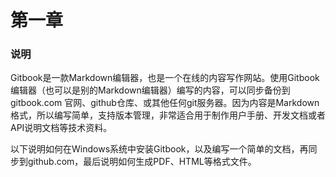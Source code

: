 # 第一章

### 说明

Gitbook是一款Markdown编辑器，也是一个在线的内容写作网站。使用Gitbook编辑器（也可以是别的Markdown编辑器）编写的内容，可以同步备份到 gitbook.com 官网、github仓库、或其他任何git服务器。因为内容是Markdown格式，所以编写简单，支持版本管理，非常适合用于制作用户手册、开发文档或者API说明文档等技术资料。

以下说明如何在Windows系统中安装Gitbook，以及编写一个简单的文档，再同步到github.com，最后说明如何生成PDF、HTML等格式文件。

